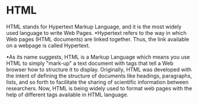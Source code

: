 # HTML
HTML stands for Hypertext Markup Language, and it is the most widely used language to 
write Web Pages. 
•Hypertext refers to the way in which Web pages (HTML documents) are linked 
together. Thus, the link available on a webpage is called Hypertext. 
 
•As its name suggests, HTML is a Markup Language which means you use HTML to 
simply "mark-up" a text document with tags that tell a Web browser how to structure 
it to display. 
Originally, HTML was developed with the intent of defining the structure of documents like 
headings, paragraphs, lists, and so forth to facilitate the sharing of scientific information 
between researchers. 
Now, HTML is being widely used to format web pages with the help of different tags available 
in HTML language. 
